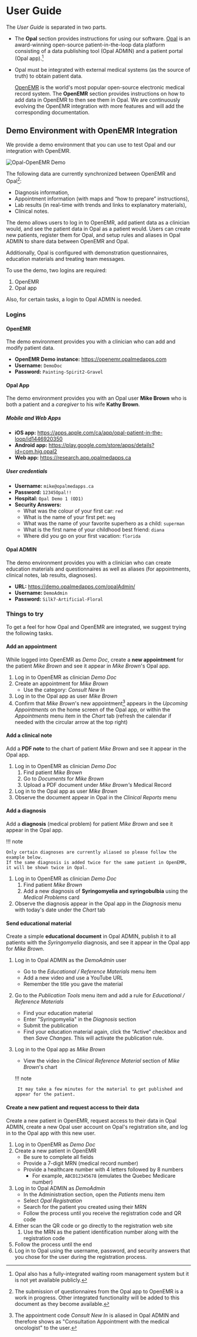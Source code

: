 <!--
SPDX-FileCopyrightText: Copyright (C) 2025 Opal Health Informatics Group at the Research Institute of the McGill University Health Centre <john.kildea@mcgill.ca>

SPDX-License-Identifier: CC-BY-SA-4.0
-->

# User Guide

The *User Guide* is separated in two parts.

- The **Opal** section provides instructions for using our software.
    [Opal](https://www.opalmedapps.com/) is an award-winning open-source patient-in-the-loop data platform consisting of a data publishing tool (Opal ADMIN) and a patient portal (Opal app).[^1]

- Opal must be integrated with external medical systems (as the source of truth) to obtain patient data.

    [OpenEMR](https://www.open-emr.org/) is the world's most popular open-source electronic medical record system.
    The **OpenEMR** section provides instructions on how to add data in OpenEMR to then see them in Opal.
    We are continuously evolving the OpenEMR integration with more features and will add the corresponding documentation.

## Demo Environment with OpenEMR Integration

We provide a demo environment that you can use to test Opal and our integration with OpenEMR.

![Opal-OpenEMR Demo](images/Opal-OpenEMR_Demo.png)

The following data are currently synchronized between OpenEMR and Opal[^2]:

- Diagnosis information,
- Appointment information (with maps and “how to prepare” instructions),
- Lab results (in real-time with trends and links to explanatory materials),
- Clinical notes.

The demo allows users to log in to OpenEMR, add patient data as a clinician would, and see the patient data in Opal as a patient would.
Users can create new patients, register them for Opal, and setup rules and aliases in Opal ADMIN to share data between OpenEMR and Opal.

Additionally, Opal is configured with demonstration questionnaires, education materials and treating team messages.

To use the demo, two logins are required:

1. OpenEMR
1. Opal app

Also, for certain tasks, a login to Opal ADMIN is needed.

### Logins

#### OpenEMR

The demo environment provides you with a clinician who can add and modify patient data.

- **OpenEMR Demo instance:** https://openemr.opalmedapps.com
- **Username:** `DemoDoc`
- **Password:** `Painting-Spirit2-Gravel`

#### Opal App

The demo environment provides you with an Opal user **Mike Brown** who is both a patient and a *caregiver* to his wife **Kathy Brown**.

##### Mobile and Web Apps

- **iOS app:** https://apps.apple.com/ca/app/opal-patient-in-the-loop/id1446920350
- **Android app:** https://play.google.com/store/apps/details?id=com.hig.opal2
- **Web app:** https://research.app.opalmedapps.ca

##### User credentials

- **Username:** `mike@opalmedapps.ca`
- **Password:** `12345Opal!!`
- **Hospital:** `Opal Demo 1 (OD1)`
- **Security Answers:**
    - What was the colour of your first car: `red`
    - What is the name of your first pet: `meg`
    - What was the name of your favorite superhero as a child: `superman`
    - What is the first name of your childhood best friend: `diana`
    - Where did you go on your first vacation: `florida`

#### Opal ADMIN

The demo environment provides you with a clinician who can create education materials and questionnaires as well as aliases (for appointments, clinical notes, lab results, diagnoses).

- **URL:** https://demo.opalmedapps.com/opalAdmin/
- **Username:** `DemoAdmin`
- **Password:** `Silk7-Artificial-Floral`

### Things to try

To get a feel for how Opal and OpenEMR are integrated, we suggest trying the following tasks.

#### Add an appointment

While logged into OpenEMR as *Demo Doc*, create a **new appointment** for the patient *Mike Brown* and see it appear in *Mike Brown*'s Opal app.

1. Log in to OpenEMR as clinician *Demo Doc*
1. Create an appointment for *Mike Brown*
    - Use the category: *Consult New In*
1. Log in to the Opal app as user *Mike Brown*
1. Confirm that *Mike Brown*'s new appointment[^3] appears in the *Upcoming Appointments* on the home screen of the Opal app, or within the *Appointments* menu item in the *Chart* tab (refresh the calendar if needed with the circular arrow at the top right)

#### Add a clinical note

Add a **PDF note** to the chart of patient *Mike Brown* and see it appear in the Opal app.

1. Log in to OpenEMR as clinician *Demo Doc*
    1. Find patient *Mike Brown*
    1. Go to *Documents* for *Mike Brown*
    1. Upload a PDF document under *Mike Brown's* Medical Record
1. Log in to the Opal app as user *Mike Brown*
1. Observe the document appear in Opal in the *Clinical Reports* menu

#### Add a diagnosis

Add a **diagnosis** (medical problem) for patient *Mike Brown* and see it appear in the Opal app.

!!! note

    Only certain diagnoses are currently aliased so please follow the example below.
    If the same diagnosis is added twice for the same patient in OpenEMR, it will be shown twice in Opal.

1. Log in to OpenEMR as clinician *Demo Doc*
    1. Find patient *Mike Brown*
    1. Add a new diagnosis of **Syringomyelia and syringobulbia** using the *Medical Problems* card
1. Observe the diagnosis appear in the Opal app in the *Diagnosis* menu with today's date under the *Chart* tab

#### Send educational material

Create a simple **educational document** in Opal ADMIN, publish it to all patients with the *Syringomyelia* diagnosis, and see it appear in the Opal app for *Mike Brown*.

1. Log in to Opal ADMIN as the *DemoAdmin* user

    - Go to the *Educational / Reference Materials* menu item
    - Add a new video and use a YouTube URL
    - Remember the title you gave the material

1. Go to the *Publication Tools* menu item and add a rule for *Educational / Reference Materials*

    - Find your education material
    - Enter "Syringomyelia" in the *Diagnosis* section
    - Submit the publication
    - Find your education material again, click the “Active” checkbox and then *Save Changes*.
        This will activate the publication rule.

1. Log in to the Opal app as *Mike Brown*

    - View the video in the *Clinical Reference Material* section of *Mike Brown*'s chart

    !!! note

        It may take a few minutes for the material to get published and appear for the patient.

#### Create a new patient and request access to their data

Create a new patient in OpenEMR, request access to their data in Opal ADMIN, create a new Opal user account on Opal's registration site, and log in to the Opal app with this new user.

1. Log in to OpenEMR as *Demo Doc*
1. Create a new patient in OpenEMR
    - Be sure to complete all fields
    - Provide a 7-digit MRN (medical record number)
    - Provide a healthcare number with 4 letters followed by 8 numbers
        - For example, `ABCD12345678` (emulates the Quebec Medicare number)
1. Log in to Opal ADMIN as *DemoAdmin*
    - In the Administration section, open the *Patients* menu item
    - Select *Opal Registration*
    - Search for the patient you created using their MRN
    - Follow the process until you receive the registration code and QR code
1. Either scan the QR code or go directly to the registration web site
    1. Use the MRN as the patient identification number along with the registration code
1. Follow the process until the end
1. Log in to Opal using the username, password, and security answers that you chose for the user during the registration process.

[^1]: Opal also has a fully-integrated waiting room management system but it is not yet available publicly.

[^2]: The submission of questionnaires from the Opal app to OpenEMR is a work in progress.
    Other integrated functionality will be added to this document as they become available.

[^3]: The appointment code *Consult New In* is aliased in Opal ADMIN and therefore shows as "Consultation Appointment with the medical oncologist" to the user.
